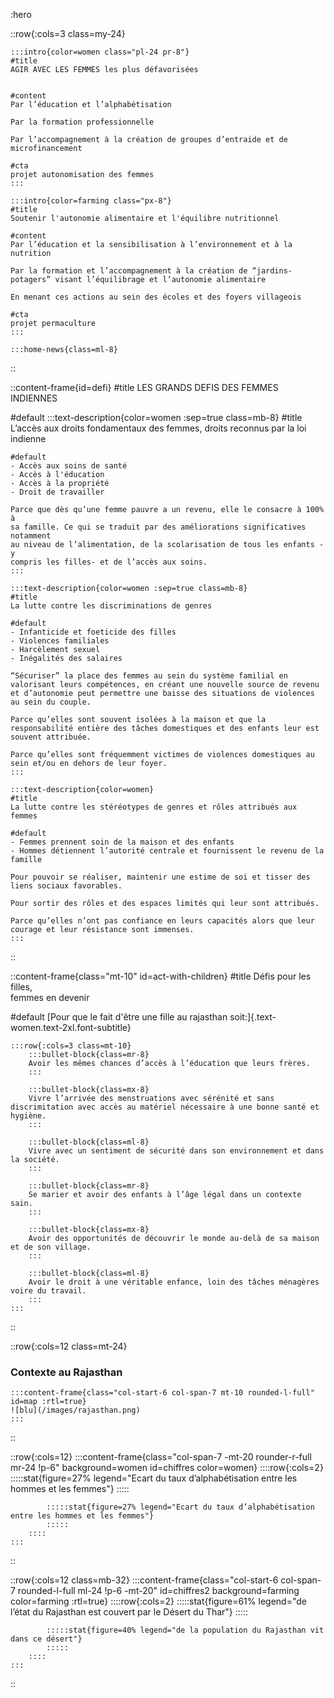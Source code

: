 :hero

::row{:cols=3 class=my-24}

    :::intro{color=women class="pl-24 pr-8"}
    #title
    AGIR AVEC LES FEMMES les plus défavorisées


    #content
    Par l’éducation et l’alphabétisation

    Par la formation professionnelle

    Par l’accompagnement à la création de groupes d’entraide et de microfinancement

    #cta
    projet autonomisation des femmes
    :::

    :::intro{color=farming class="px-8"}
    #title
    Soutenir l'autonomie alimentaire et l'équilibre nutritionnel
    
    #content
    Par l’éducation et la sensibilisation à l’environnement et à la nutrition

    Par la formation et l’accompagnement à la création de “jardins-potagers” visant l’équilibrage et l’autonomie alimentaire
    
    En menant ces actions au sein des écoles et des foyers villageois

    #cta
    projet permaculture
    :::

    :::home-news{class=ml-8}
::

::content-frame{id=defi}
#title
LES GRANDS DEFIS DES FEMMES INDIENNES

#default
    :::text-description{color=women :sep=true class=mb-8}
    #title
    L’accès aux droits fondamentaux des femmes, droits reconnus par la loi indienne
    
    #default
    - Accès aux soins de santé
    - Accès à l'éducation
    - Accès à la propriété
    - Droit de travailler

    Parce que dès qu’une femme pauvre a un revenu, elle le consacre à 100% à
    sa famille. Ce qui se traduit par des améliorations significatives notamment
    au niveau de l’alimentation, de la scolarisation de tous les enfants - y
    compris les filles- et de l’accès aux soins.
    :::

    :::text-description{color=women :sep=true class=mb-8}
    #title
    La lutte contre les discriminations de genres

    #default
    - Infanticide et foeticide des filles 
    - Violences familiales
    - Harcèlement sexuel
    - Inégalités des salaires

    “Sécuriser” la place des femmes au sein du système familial en valorisant leurs compétences, en créant une nouvelle source de revenu et d’autonomie peut permettre une baisse des situations de violences au sein du couple.
    
    Parce qu’elles sont souvent isolées à la maison et que la responsabilité entière des tâches domestiques et des enfants leur est souvent attribuée.
    
    Parce qu’elles sont fréquemment victimes de violences domestiques au sein et/ou en dehors de leur foyer.
    :::

    :::text-description{color=women}
    #title
    La lutte contre les stéréotypes de genres et rôles attribués aux femmes
    
    #default
    - Femmes prennent soin de la maison et des enfants
    - Hommes détiennent l’autorité centrale et fournissent le revenu de la famille

    Pour pouvoir se réaliser, maintenir une estime de soi et tisser des liens sociaux favorables. 

    Pour sortir des rôles et des espaces limités qui leur sont attribués.
    
    Parce qu’elles n’ont pas confiance en leurs capacités alors que leur courage et leur résistance sont immenses.
    :::
::

::content-frame{class="mt-10" id=act-with-children}
#title
Défis pour les filles,<br>femmes en devenir

#default
[Pour que le fait d'être une fille au rajasthan soit:]{.text-women.text-2xl.font-subtitle}

    :::row{:cols=3 class=mt-10}
        :::bullet-block{class=mr-8}
        Avoir les mêmes chances d’accès à l’éducation que leurs frères.
        :::

        :::bullet-block{class=mx-8}
        Vivre l’arrivée des menstruations avec sérénité et sans discrimitation avec accès au matériel nécessaire à une bonne santé et hygiène.
        :::
        
        :::bullet-block{class=ml-8}
        Vivre avec un sentiment de sécurité dans son environnement et dans la société.
        :::

        :::bullet-block{class=mr-8}
        Se marier et avoir des enfants à l’âge légal dans un contexte sain.
        :::

        :::bullet-block{class=mx-8}
        Avoir des opportunités de découvrir le monde au-delà de sa maison et de son village.
        :::
        
        :::bullet-block{class=ml-8}
        Avoir le droit à une véritable enfance, loin des tâches ménagères voire du travail.
        :::
    :::
::

::row{:cols=12 class=mt-24}
<div class="col-span-4 col-start-2 md:mt-40 flex items-center">
    <h3 class="text-5xl font-display">Contexte au Rajasthan</h3>
</div>

    :::content-frame{class="col-start-6 col-span-7 mt-10 rounded-l-full" id=map :rtl=true}
    ![blu](/images/rajasthan.png)
    :::
::

::row{:cols=12}
    :::content-frame{class="col-span-7 -mt-20 rounder-r-full mr-24 !p-6" background=women id=chiffres color=women}
        ::::row{:cols=2}
            :::::stat{figure=27% legend="Ecart du taux d’alphabétisation entre les hommes et les femmes"}
            :::::

            :::::stat{figure=27% legend="Ecart du taux d’alphabétisation entre les hommes et les femmes"}
            :::::
        ::::
    :::
::

::row{:cols=12 class=mb-32}
    :::content-frame{class="col-start-6 col-span-7 rounded-l-full ml-24 !p-6 -mt-20" id=chiffres2 background=farming color=farming :rtl=true}
        ::::row{:cols=2}
            :::::stat{figure=61% legend="de l’état du Rajasthan est couvert par le Désert du Thar"}
            :::::

            :::::stat{figure=40% legend="de la population du Rajasthan vit dans ce désert"}
            :::::
        ::::
    :::
::
